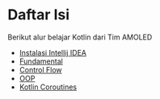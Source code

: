 # Daftar Isi
Berikut alur belajar Kotlin dari Tim AMOLED
- [Instalasi Intellij IDEA]()
- [Fundamental]()
- [Control Flow]()
- [OOP]() 
- [Kotlin Coroutines]()
